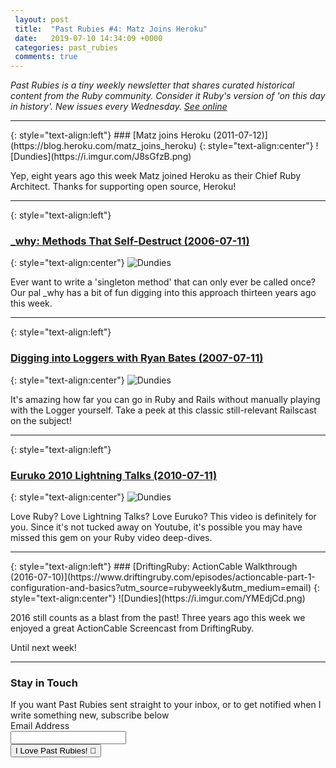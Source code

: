 ```yaml
---
 layout: post
 title:  "Past Rubies #4: Matz Joins Heroku"
 date:   2019-07-10 14:34:09 +0000
 categories: past_rubies
 comments: true
---
```


*Past Rubies is a tiny weekly newsletter that shares curated historical content from the Ruby community. Consider it Ruby's version of 'on this day in history'. New issues every Wednesday. [See online](https://schwad.github.io)*

<hr>
{: style="text-align:left"}
### [Matz joins Heroku (2011-07-12)](https://blog.heroku.com/matz_joins_heroku)
{: style="text-align:center"}
![Dundies](https://i.imgur.com/J8sGfzB.png)

Yep, eight years ago this week Matz joined Heroku as their Chief Ruby Architect. Thanks for supporting open source, Heroku!
<hr>

{: style="text-align:left"}
### [_why: Methods That Self-Destruct (2006-07-11)](https://web.archive.org/web/20090616153605/http://redhanded.hobix.com/inspect/methodsThatSelfDestruct.html)
{: style="text-align:center"}
![Dundies](https://i.imgur.com/oCVCio6.png)

Ever want to write a 'singleton method' that can only ever be called once? Our pal _why has a bit of fun digging into this approach thirteen years ago this week.
<hr>

{: style="text-align:left"}
### [Digging into Loggers with Ryan Bates (2007-07-11)](http://railscasts.com/episodes/56-the-logger)
{: style="text-align:center"}
![Dundies](https://i.imgur.com/YjQ6rxw.png)

It's amazing how far you can go in Ruby and Rails without manually playing with the Logger yourself. Take a peek at this classic still-relevant Railscast on the subject!
<hr>

{: style="text-align:left"}
### [Euruko 2010 Lightning Talks (2010-07-11)](https://vimeo.com/12610211)
{: style="text-align:center"}
![Dundies](https://i.imgur.com/rLutowf.png)

Love Ruby? Love Lightning Talks? Love Euruko? This video is definitely for you. Since it's not tucked away on Youtube, it's possible you may have missed this gem on your Ruby video deep-dives.
<hr>
{: style="text-align:left"}
### [DriftingRuby: ActionCable Walkthrough (2016-07-10)](https://www.driftingruby.com/episodes/actioncable-part-1-configuration-and-basics?utm_source=rubyweekly&utm_medium=email)
{: style="text-align:center"}
![Dundies](https://i.imgur.com/YMEdjCd.png)

2016 still counts as a blast from the past! Three years ago this week we enjoyed a great ActionCable Screencast from DriftingRuby.

Until next week!
<hr>



<form action="https://www.getdrip.com/forms/275494850/submissions" method="post" data-drip-embedded-form="275494850">
  <h3 data-drip-attribute="headline">Stay in Touch</h3>
  <div data-drip-attribute="description">If you want Past Rubies sent straight to your inbox, or to get notified when I write something new, subscribe below</div>
    <div>
        <label for="drip-email">Email Address</label><br />
        <input type="email" id="drip-email" name="fields[email]" value="" />
    </div>
  <div>
    <input type="submit" value="I Love Past Rubies! 💎" data-drip-attribute="sign-up-button" />
  </div>
</form>

<!-- Drip -->
<script type="text/javascript">
  var _dcq = _dcq || [];
  var _dcs = _dcs || {};
  _dcs.account = '2671646';

  (function() {
    var dc = document.createElement('script');
    dc.type = 'text/javascript'; dc.async = true;
    dc.src = '//tag.getdrip.com/2671646.js';
    var s = document.getElementsByTagName('script')[0];
    s.parentNode.insertBefore(dc, s);
  })();
</script>
<!-- end Drip -->
